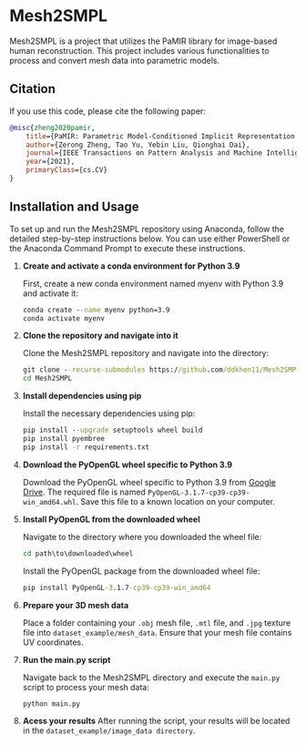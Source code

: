 # Mesh2SMPL

Mesh2SMPL is a project that utilizes the PaMIR library for image-based human reconstruction. This project includes various functionalities to process and convert mesh data into parametric models.

## Citation

If you use this code, please cite the following paper:

```bibtex
@misc{zheng2020pamir,
    title={PaMIR: Parametric Model-Conditioned Implicit Representation for Image-based Human Reconstruction},
    author={Zerong Zheng, Tao Yu, Yebin Liu, Qionghai Dai},
    journal={IEEE Transactions on Pattern Analysis and Machine Intelligence},
    year={2021},
    primaryClass={cs.CV}
}
```

## Installation and Usage
To set up and run the Mesh2SMPL repository using Anaconda, follow the detailed step-by-step instructions below. You can use either PowerShell or the Anaconda Command Prompt to execute these instructions.

1. **Create and activate a conda environment for Python 3.9**

    First, create a new conda environment named myenv with Python 3.9 and activate it:
    ```cmd
    conda create --name myenv python=3.9
    conda activate myenv
    ```

2. **Clone the repository and navigate into it**

    Clone the Mesh2SMPL repository and navigate into the directory:
    ```cmd
    git clone --recurse-submodules https://github.com/ddkhen11/Mesh2SMPL
    cd Mesh2SMPL
    ```

3. **Install dependencies using pip**

    Install the necessary dependencies using pip:
    ```cmd
    pip install --upgrade setuptools wheel build
    pip install pyembree
    pip install -r requirements.txt
    ```

4. **Download the PyOpenGL wheel specific to Python 3.9**

    Download the PyOpenGL wheel specific to Python 3.9 from [Google Drive](https://drive.google.com/drive/folders/1mz7faVsrp0e6IKCQh8MyZh-BcCqEGPwx). The required file is named `PyOpenGL-3.1.7-cp39-cp39-win_amd64.whl`. Save this file to a known location on your computer.

5. **Install PyOpenGL from the downloaded wheel**

    Navigate to the directory where you downloaded the wheel file:
    ```cmd
    cd path\to\downloaded\wheel
    ```
    Install the PyOpenGL package from the downloaded wheel file:
    ```cmd
    pip install PyOpenGL-3.1.7-cp39-cp39-win_amd64
    ```

6. **Prepare your 3D mesh data**

    Place a folder containing your `.obj` mesh file, `.mtl` file, and `.jpg` texture file into `dataset_example/mesh_data`. Ensure that your mesh file contains UV coordinates.

7. **Run the main.py script**

    Navigate back to the Mesh2SMPL directory and execute the `main.py` script to process your mesh data:
    ```cmd
    python main.py
    ```

8. **Acess your results**
    After running the script, your results will be located in the `dataset_example/image_data directory`.
